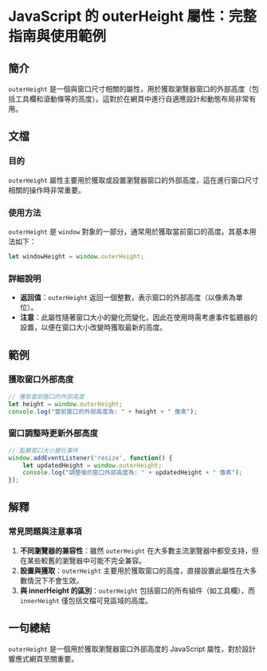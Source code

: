 <!--
Meta Description: # JavaScript 的 outerHeight 屬性：完整指南與使用範例 ## 簡介 `outerHeight` 是一個與窗口尺寸相關的屬性，用於獲取瀏覽器窗口的外部高度（包括工具欄和滾動條等的高度）。這對於在網頁中進行自適應設計和動態布局非常有用。 ## 文檔 ### 目的 `outerHe...
Meta Keywords: outerheight, javascript, window, let, height
-->

# JavaScript 的 outerHeight 屬性：完整指南與使用範例

## 簡介
`outerHeight` 是一個與窗口尺寸相關的屬性，用於獲取瀏覽器窗口的外部高度（包括工具欄和滾動條等的高度）。這對於在網頁中進行自適應設計和動態布局非常有用。

## 文檔
### 目的
`outerHeight` 屬性主要用於獲取或設置瀏覽器窗口的外部高度，這在進行窗口尺寸相關的操作時非常重要。

### 使用方法
`outerHeight` 是 `window` 對象的一部分，通常用於獲取當前窗口的高度。其基本用法如下：

```javascript
let windowHeight = window.outerHeight;
```

### 詳細說明
- **返回值**：`outerHeight` 返回一個整數，表示窗口的外部高度（以像素為單位）。
- **注意**：此屬性隨著窗口大小的變化而變化，因此在使用時需考慮事件監聽器的設置，以便在窗口大小改變時獲取最新的高度。

## 範例
### 獲取窗口外部高度
```javascript
// 獲取當前窗口的外部高度
let height = window.outerHeight;
console.log("當前窗口的外部高度為: " + height + " 像素");
```

### 窗口調整時更新外部高度
```javascript
// 監聽窗口大小變化事件
window.addEventListener('resize', function() {
    let updatedHeight = window.outerHeight;
    console.log("調整後的窗口外部高度為: " + updatedHeight + " 像素");
});
```

## 解釋
### 常見問題與注意事項
1. **不同瀏覽器的兼容性**：雖然 `outerHeight` 在大多數主流瀏覽器中都受支持，但在某些較舊的瀏覽器中可能不完全兼容。
2. **設置與獲取**：`outerHeight` 主要用於獲取窗口的高度，直接設置此屬性在大多數情況下不會生效。
3. **與 innerHeight 的區別**：`outerHeight` 包括窗口的所有組件（如工具欄），而 `innerHeight` 僅包括文檔可見區域的高度。

## 一句總結
`outerHeight` 是一個用於獲取瀏覽器窗口外部高度的 JavaScript 屬性，對於設計響應式網頁至關重要。